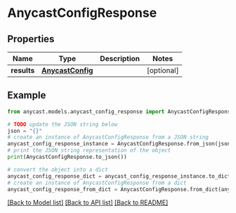 # AnycastConfigResponse


## Properties

Name | Type | Description | Notes
------------ | ------------- | ------------- | -------------
**results** | [**AnycastConfig**](AnycastConfig.md) |  | [optional] 

## Example

```python
from anycast.models.anycast_config_response import AnycastConfigResponse

# TODO update the JSON string below
json = "{}"
# create an instance of AnycastConfigResponse from a JSON string
anycast_config_response_instance = AnycastConfigResponse.from_json(json)
# print the JSON string representation of the object
print(AnycastConfigResponse.to_json())

# convert the object into a dict
anycast_config_response_dict = anycast_config_response_instance.to_dict()
# create an instance of AnycastConfigResponse from a dict
anycast_config_response_from_dict = AnycastConfigResponse.from_dict(anycast_config_response_dict)
```
[[Back to Model list]](../README.md#documentation-for-models) [[Back to API list]](../README.md#documentation-for-api-endpoints) [[Back to README]](../README.md)


